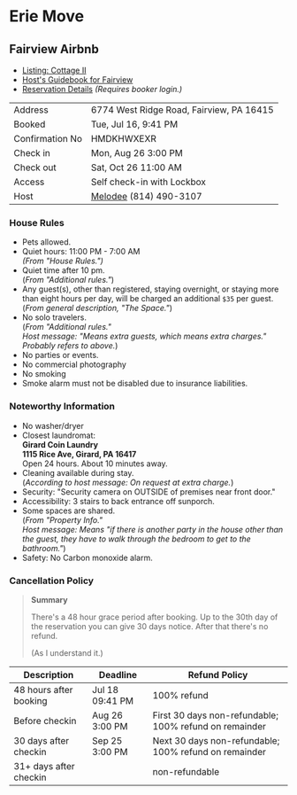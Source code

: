 Erie Move
=========

Fairview Airbnb
---------------

* [Listing: Cottage II](https://www.airbnb.com/rooms/25009907?source_impression_id=p3_1721227866_P3K3856i5Vh4j8G0)
* [Host's Guidebook for Fairview](https://www.airbnb.com/s/guidebooks?refinement_paths[]=/guidebooks/83575)
* [Reservation Details](https://www.airbnb.com/trips/v1/reservation-details/ro/RESERVATION2_CHECKIN/HMDKHWXEXR) *(Requires booker login.)*

|                 |                                          |
|-----------------|------------------------------------------|
| Address         | 6774 West Ridge Road, Fairview, PA 16415 |
| Booked          | Tue, Jul 16, 9:41 PM                     |
| Confirmation No | HMDKHWXEXR                               |
| Check in        | Mon, Aug 26 3:00 PM                      |
| Check out       | Sat, Oct 26 11:00 AM                     |
| Access          | Self check-in with Lockbox               |
| Host            | [Melodee][Melodee]  (814) 490-3107       |

[Melodee]: https://www.airbnb.com/users/show/113720605

### House Rules

* Pets allowed.
* Quiet hours: 11:00 PM - 7:00 AM \
  *(From "House Rules.")*
* Quiet time after 10 pm. \
  (*From "Additional rules."*)
* Any guest(s), other than registered, staying overnight, or staying more than eight hours per day, will be charged an additional `$35` per guest. \
  (*From general description, "The Space."*)
* No solo travelers. \
  (*From "Additional rules."* \
  *Host message: "Means extra guests, which means extra charges."* \
  *Probably refers to above.*)
* No parties or events.
* No commercial photography
* No smoking
* Smoke alarm must not be disabled due to insurance liabilities.

### Noteworthy Information

* No washer/dryer
* Closest laundromat: \
  **Girard Coin Laundry** \
  **1115 Rice Ave, Girard, PA 16417** \
  Open 24 hours. About 10 minutes away.
* Cleaning available during stay. \
  (*According to host message: On request at extra charge.*)
* Security: "Security camera on OUTSIDE of premises near front door."
* Accessibility: 3 stairs to back entrance off sunporch.
* Some spaces are shared. \
  (*From "Property Info."* \
  *Host message: Means "if there is another party in the house other than the guest, they have to walk through the bedroom to get to the bathroom."*)
* Safety: No Carbon monoxide alarm.

### Cancellation Policy

> **Summary**
>
> There's a 48 hour grace period after booking. Up to the 30th day of the
> reservation you can give 30 days notice. After that there's no refund.
>
> (As I understand it.)

| Description            | Deadline        | Refund Policy                                           |
|------------------------|-----------------|---------------------------------------------------------|
| 48 hours after booking | Jul 18 09:41 PM | 100% refund                                             |
| Before checkin         | Aug 26 3:00 PM  | First 30 days non-refundable; 100% refund on remainder  |
| 30 days after checkin  | Sep 25 3:00 PM  | Next 30 days non-refundable; 100% refund on remainder   |
| 31+ days after checkin |                 | non-refundable                                          |
